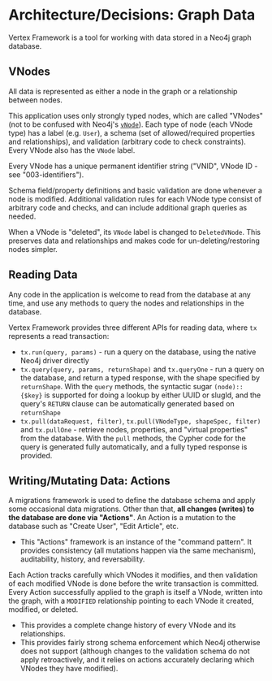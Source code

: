 # Architecture/Decisions: Graph Data

Vertex Framework is a tool for working with data stored in a Neo4j graph database.

## VNodes

All data is represented as either a node in the graph or a relationship between nodes.

This application uses only strongly typed nodes, which are called "VNodes" (not to be confused with Neo4j's [`vNode`](https://neo4j.com/labs/apoc/4.1/overview/apoc.create/apoc.create.vNode/)). Each type of node (each VNode type) has a label (e.g. `User`), a schema (set of allowed/required properties and relationships), and validation (arbitrary code to check constraints). Every VNode also has the `VNode` label.

Every VNode has a unique permanent identifier string ("VNID", VNode ID - see "003-identifiers").

Schema field/property definitions and basic validation are done whenever a node is modified. Additional validation rules for each VNode type consist of arbitrary code and checks, and can include additional graph queries as needed.

When a VNode is "deleted", its `VNode` label is changed to `DeletedVNode`. This preserves data and relationships and makes code for un-deleting/restoring nodes simpler.

## Reading Data

Any code in the application is welcome to read from the database at any time, and use any methods to query the nodes and relationships in the database.

Vertex Framework provides three different APIs for reading data, where `tx` represents a read transaction:

* `tx.run(query, params)` - run a query on the database, using the native Neo4j driver directly
* `tx.query(query, params, returnShape)` and `tx.queryOne` - run a query on the database, and return a typed response, with the shape specified by `returnShape`. With the `query` methods, the syntactic sugar `(node)::{$key}` is supported for doing a lookup by either UUID or slugId, and the query's `RETURN` clause can be automatically generated based on `returnShape`
* `tx.pull(dataRequest, filter)`, `tx.pull(VNodeType, shapeSpec, filter)` and `tx.pullOne` - retrieve nodes, properties, and "virtual properties" from the database. With the `pull` methods, the Cypher code for the query is generated fully automatically, and a fully typed response is provided.

## Writing/Mutating Data: Actions

A migrations framework is used to define the database schema and apply some occasional data migrations. Other than that, **all changes (writes) to the database are done via "Actions"**. An Action is a mutation to the database such as "Create User", "Edit Article", etc.

* This "Actions" framework is an instance of the "command pattern". It provides consistency (all mutations happen via the same mechanism), auditability, history, and reversability.

Each Action tracks carefully which VNodes it modifies, and then validation of each modified VNode is done before the write transaction is committed. Every Action successfully applied to the graph is itself a VNode, written into the graph, with a `MODIFIED` relationship pointing to each VNode it created, modified, or deleted.

* This provides a complete change history of every VNode and its relationships.
* This provides fairly strong schema enforcement which Neo4j otherwise does not support (although changes to the validation schema do not apply retroactively, and it relies on actions accurately declaring which VNodes they have modified).
